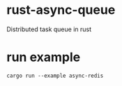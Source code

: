 # rust-async-queue
Distributed task queue in rust

# run example
```
cargo run --example async-redis
```
